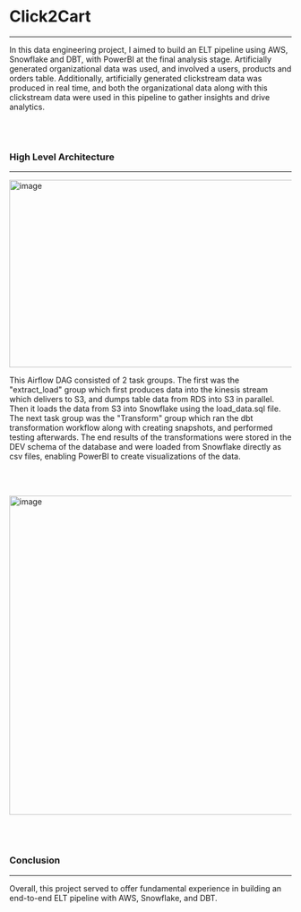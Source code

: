 # Click2Cart
---

In this data engineering project, I aimed to build an ELT pipeline using AWS, Snowflake and DBT, with PowerBI at the final analysis stage. Artificially generated organizational data was used, and involved a users, products and orders table. Additionally, artificially generated clickstream data was produced in real time, and both the organizational data along with this clickstream data were used in this pipeline to gather insights and drive analytics.

</br></br>
### High Level Architecture
---
<img width="1115" height="335" alt="image" src="https://github.com/user-attachments/assets/c67631d7-b159-407e-b848-fa3a63b9d57d" />

</br>

This Airflow DAG consisted of 2 task groups. The first was the "extract_load" group which first produces data into the kinesis stream which delivers to S3, and dumps table data from RDS into S3 in parallel. Then it loads the data from S3 into Snowflake using the load_data.sql file. The next task group was the "Transform" group which ran the dbt transformation workflow along with creating snapshots, and performed testing afterwards. The end results of the transformations were stored in the DEV schema of the database and were loaded from Snowflake directly as csv files, enabling PowerBI to create visualizations of the data.

</br></br>

<img width="1021" height="570" alt="image" src="https://github.com/user-attachments/assets/5d55b60e-31a0-4164-ac3c-38e7dcd8a0d2" />

</br></br>
### Conclusion
---
Overall, this project served to offer fundamental experience in building an end-to-end ELT pipeline with AWS, Snowflake, and DBT.

